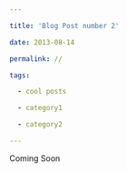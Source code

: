 ```yaml
---

title: 'Blog Post number 2'

date: 2013-08-14

permalink: //

tags:

  - cool posts

  - category1

  - category2

---
```



Coming Soon